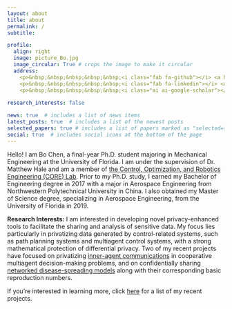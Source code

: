 ```yaml
---
layout: about
title: about
permalink: /
subtitle: 

profile:
  align: right
  image: picture_Bo.jpg
  image_circular: True # crops the image to make it circular
  address:
    <p>&nbsp;&nbsp;&nbsp;&nbsp;&nbsp;<i class="fab fa-github"></i> <a href="https://github.com/Bo-ChenUF" title="GitHub">GitHub</a></p>
    <p>&nbsp;&nbsp;&nbsp;&nbsp;&nbsp;<i class="fab fa-linkedin"></i> <a href="https://www.linkedin.com/in/bo-chen-30790915a/" title="Linkedin">Linkedin</a></p>
    <p>&nbsp;&nbsp;&nbsp;&nbsp;&nbsp;<i class="ai ai-google-scholar"></i> <a href="https://scholar.google.com/citations?user=Rm-ZaUUAAAAJ&hl=en" title="Google Scholar">Google Scholar</a></p>
    
research_interests: false

news: true  # includes a list of news items
latest_posts: true  # includes a list of the newest posts
selected_papers: true # includes a list of papers marked as "selected={true}"
social: true  # includes social icons at the bottom of the page
---
```


Hello! I am Bo Chen, a final-year Ph.D. student majoring in Mechanical Engineering at the University of Florida. I am under the supervision of Dr. Matthew Hale and am a member of [the Control, Optimization, and Robotics Engineering (CORE) Lab](https://corelab.mae.ufl.edu/). Prior to my Ph.D. study, I earned my Bachelor of Engineering degree in 2017 with a major in Aerospace Engineering from Northwestern Polytechnical University in China. I also obtained my Master of Science degree, specializing in Aerospace Engineering, from the University of Florida in 2019.

<b>Research Interests:</b>
I am interested in developing novel privacy-enhanced tools to facilitate the sharing and analysis of sensitive data. My focus lies particularly in privatizing data generated by control-related systems, such as path planning systems and multiagent control systems, with a strong mathematical protection of differential privacy. Two of my recent projects have focused on privatizing [inner-agent communications](/bo-chenuf.github.io/publications/) in cooperative multiagent decision-making problems, and on confidentially sharing [networked disease-spreading models](/bo-chenuf.github.io/publications/) along with their corresponding basic reproduction numbers.

If you’re interested in learning more, click [here](/bo-chenuf.github.io/publications/) for a list of my recent projects.